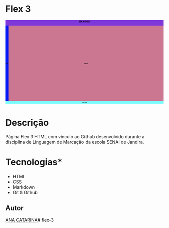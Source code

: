 # Flex 3

![](./flex3.png)

# Descrição
Página Flex 3 HTML com vinculo ao Github desenvolvido durante a disciplina de Linguagem de Marcação da escola SENAI de Jandira.

# Tecnologias*
* HTML
* CSS
* Markdown
* Git
& Github
## Autor
[ANA CATARINA](www.linkedin.com/in/analourencofer013)# flex-3
